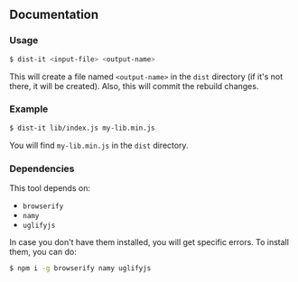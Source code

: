 ## Documentation

### Usage

```sh
$ dist-it <input-file> <output-name>
```

This will create a file named `<output-name>` in the `dist` directory (if it's
not there, it will be created). Also, this will commit the rebuild changes.

### Example

```sh
$ dist-it lib/index.js my-lib.min.js
```

You will find `my-lib.min.js` in the `dist` directory.

### Dependencies

This tool depends on:

 - `browserify`
 - `namy`
 - `uglifyjs`

In case you don't have them installed, you will get specific errors. To install them, you can do:

```sh
$ npm i -g browserify namy uglifyjs
```
